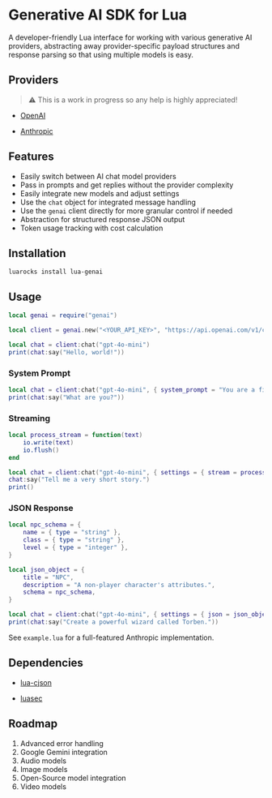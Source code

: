 # Generative AI SDK for Lua

A developer-friendly Lua interface for working with various generative AI providers, abstracting away provider-specific payload structures and response parsing so that using multiple models is easy.

## Providers

> ⚠️ This is a work in progress so any help is highly appreciated!

- [OpenAI](https://platform.openai.com/docs/overview)

- [Anthropic](https://docs.anthropic.com/en/home)

## Features

- Easily switch between AI chat model providers
- Pass in prompts and get replies without the provider complexity
- Easily integrate new models and adjust settings
- Use the `chat` object for integrated message handling
- Use the `genai` client directly for more granular control if needed
- Abstraction for structured response JSON output
- Token usage tracking with cost calculation

## Installation

```
luarocks install lua-genai
```

## Usage

```lua
local genai = require("genai")

local client = genai.new("<YOUR_API_KEY>", "https://api.openai.com/v1/chat/completions")

local chat = client:chat("gpt-4o-mini")
print(chat:say("Hello, world!"))
```

### System Prompt

```lua
local chat = client:chat("gpt-4o-mini", { system_prompt = "You are a fish." })
print(chat:say("What are you?"))
```

### Streaming

```lua
local process_stream = function(text)
	io.write(text)
	io.flush()
end

local chat = client:chat("gpt-4o-mini", { settings = { stream = process_stream } })
chat:say("Tell me a very short story.")
print()
```

### JSON Response

```lua
local npc_schema = {
	name = { type = "string" },
	class = { type = "string" },
	level = { type = "integer" },
}

local json_object = {
	title = "NPC",
	description = "A non-player character's attributes.",
	schema = npc_schema,
}

local chat = client:chat("gpt-4o-mini", { settings = { json = json_object } })
print(chat:say("Create a powerful wizard called Torben."))
```

See `example.lua` for a full-featured Anthropic implementation.

## Dependencies

- [lua-cjson](https://github.com/openresty/lua-cjson)

- [luasec](https://github.com/brunoos/luasec)

## Roadmap

1. Advanced error handling
2. Google Gemini integration
3. Audio models
4. Image models
5. Open-Source model integration
6. Video models
